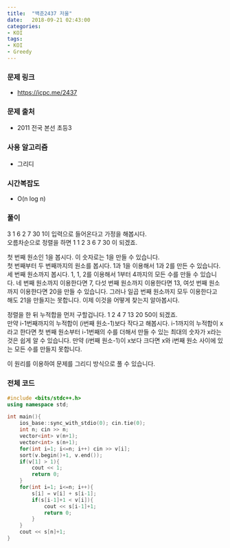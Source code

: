 ```yaml
---
title:  "백준2437 저울"
date:   2018-09-21 02:43:00
categories:
- KOI
tags:
- KOI
- Greedy
---
```


### 문제 링크
* https://icpc.me/2437

### 문제 출처
* 2011 전국 본선 초등3

### 사용 알고리즘
* 그리디

### 시간복잡도
* O(n log n)

### 풀이
3 1 6 2 7 30 1이 입력으로 들어온다고 가정을 해봅시다.<br>
오름차순으로 정렬을 하면 1 1 2 3 6 7 30 이 되겠죠.<br>

첫 번째 원소인 1을 봅시다. 이 숫자로는 1을 만들 수 있습니다.<br>
첫 번째부터 두 번째까지의 원소를 봅시다. 1과 1을 이용해서 1과 2를 만든 수 있습니다.<br>
세 번째 원소까지 봅시다. 1, 1, 2를 이용해서 1부터 4까지의 모든 수를 만들 수 있습니다.
네 번째 원소까지 이용한다면 7, 다섯 번째 원소까지 이용한다면 13, 여섯 번째 원소까지 이용한다면 20을 만들 수 있습니다.
그러나 일곱 번째 원소까지 모두 이용한다고 해도 21을 만들지는 못합니다. 이제 이것을 어떻게 찾는지 알아봅시다.

정렬을 한 뒤 누적합을 먼저 구할겁니다. 1 2 4 7 13 20 50이 되겠죠.<br>
만약 i-1번째까지의 누적합이 (i번째 원소-1)보다 작다고 해봅시다. i-1까지의 누적합이 x라고 한다면 첫 번째 원소부터 i-1번째의 수를 더해서 만들 수 있는 최대의 숫자가 x라는 것은 쉽게 알 수 있습니다. 만약 (i번째 원소-1)이 x보다 크다면 x와 i번째 원소 사이에 있는 모든 수를 만들지 못합니다.<br>

이 원리를 이용하여 문제를 그리디 방식으로 풀 수 있습니다.

### 전체 코드
```cpp
#include <bits/stdc++.h>
using namespace std;

int main(){
    ios_base::sync_with_stdio(0); cin.tie(0);
    int n; cin >> n;
    vector<int> v(n+1);
    vector<int> s(n+1);
    for(int i=1; i<=n; i++) cin >> v[i];
    sort(v.begin()+1, v.end());
    if(v[1] > 1){
        cout << 1;
        return 0;
    }
    for(int i=1; i<=n; i++){
        s[i] = v[i] + s[i-1];
        if(s[i-1]+1 < v[i]){
            cout << s[i-1]+1;
            return 0;
        }
    }
    cout << s[n]+1;
}
```
